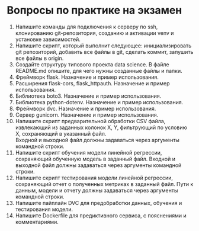 # Вопросы по практике на экзамен 

1. Напишите команды для подключения к серверу по ssh, клонированию git-репозитория, созданию и активации venv и установке зависимостей.   
2. Напишите скрипт, который выполнит следующее: инициализировать git репозиторий, добавить все файлы в git, сделать коммит, запушить все файлы в origin. 
3. Создайте структуру типового проекта data science. В файле README.md опишите, для чего нужны созданные файлы и папки. 
4. Фреймворк flask. Назначение и пример использования. 
5. Расширения flask-cors, flask_httpauth. Назначение и пример использования. 
6. Библиотека boto3. Назначение и пример использования. 
7. Библиотека python-dotenv. Назначение и пример использования. 
8. Фреймворк dvc. Назначение и пример использования. 
9. Сервер gunicorn. Назначение и пример использования. 
10. Напишите скрипт предварительной обработки CSV файла, извлекающий из заданных колонок X, Y, фильтрующий по условию X, сохраняющий в указанный файл.  
Входной и выходной файл должны задаваться через аргументы командной строки. 
11. Напишите скрипт обучения модели линейной регрессии, сохраняющий обученную модель в заданный файл. 
Входной и выходной файл должны задаваться через аргументы командной строки. 
12. Напишите скрипт тестирования модели линейной регрессии, сохраняющий отчет о полученных метриках в заданный файл. 
Пути к данным, модели и отчету должны задаваться через аргументы командной строки. 
13. Напишите пайплайн DVC для предобработки данных, обучения и тестирования модели. 
14. Напишите Dockerfile для предиктивного сервиса, с пояснениями и комментариями.  
